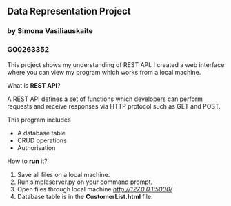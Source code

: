 ## Data Representation Project
### by Simona Vasiliauskaite
### G00263352

This project shows my understanding of REST API.
I created a web interface where you can view my program which works from a local machine.

What is **REST API**?

A REST API defines a set of functions which developers can perform requests and receive responses via HTTP protocol such as GET and POST.

This program includes
* A database table
* CRUD operations
* Authorisation

How to **run** it?

1. Save all files on a local machine.
2. Run simpleserver.py on your command prompt.
3. Open files through local machine
*http://127.0.0.1:5000/*
4. Database table is in the **CustomerList.html** file. 







